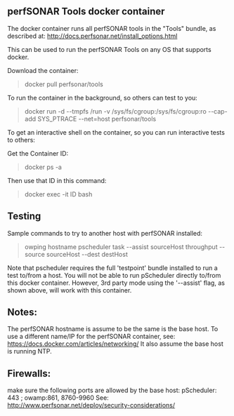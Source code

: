 ## perfSONAR Tools docker container

The docker container runs all perfSONAR tools in the "Tools" bundle, as described at:
http://docs.perfsonar.net/install_options.html

This can be used to run the perfSONAR Tools on any OS that supports docker.

Download the container:
>docker pull perfsonar/tools

To run the container in the background, so others can test to you:
>docker run -d --tmpfs /run -v /sys/fs/cgroup:/sys/fs/cgroup:ro --cap-add SYS_PTRACE --net=host perfsonar/tools

To get an interactive shell on the container, so you can run interactive tests to others:

Get the Container ID:
>docker ps -a

Then use that ID in this command:
>docker exec -it ID bash

## Testing

Sample commands to try to another host with perfSONAR installed:
>owping hostname
>pscheduler task --assist sourceHost throughput --source sourceHost --dest destHost

Note that pscheduler requires the full 'testpoint' bundle installed to run a test to/from a host.
You will not be able to run pScheduler directly to/from this docker container.
However, 3rd party mode using the '--assist' flag, as shown above, will work with this container.

## Notes:
The perfSONAR hostname is assume to be the same is the base host. To use a different
name/IP for the perfSONAR container, see: https://docs.docker.com/articles/networking/
It also assume the base host is running NTP.

## Firewalls:
make sure the following ports are allowed by the base host:
 pScheduler: 443 ; owamp:861, 8760-9960
See: http://www.perfsonar.net/deploy/security-considerations/


